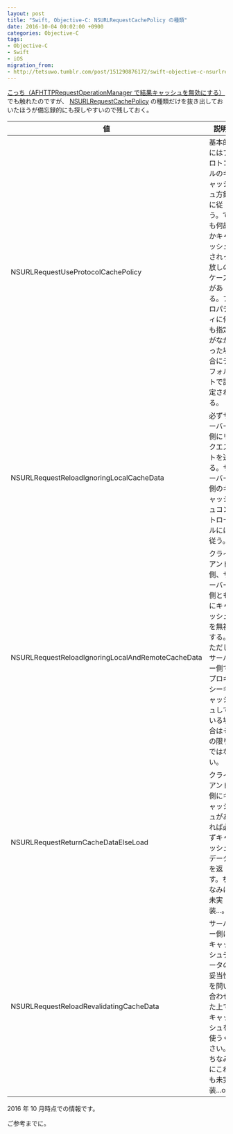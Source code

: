 ```yaml
---
layout: post
title: "Swift, Objective-C: NSURLRequestCachePolicy の種類"
date: 2016-10-04 00:02:00 +0900
categories: Objective-C
tags:
- Objective-C
- Swift
- iOS
migration_from: 
- http://tetsuwo.tumblr.com/post/151290876172/swift-objective-c-nsurlrequestcachepolicy
---
```



[こっち（AFHTTPRequestOperationManager で結果キャッシュを無効にする）](/post/20161003/ios-afnetworking-request-cache.html) でも触れたのですが、
[NSURLRequestCachePolicy](https://developer.apple.com/reference/foundation/nsurlrequestcachepolicy) の種類だけを抜き出しておいたほうが備忘録的にも探しやすいので残しておく。

| 値 | 説明 |
|-|-|
| NSURLRequestUseProtocolCachePolicy | 基本的にはプロトコルのキャッシュ方針に従う。でも何故かキャッシュされっ放しのケースがある。プロパティに何も指定がなかった場合にデフォルトで設定される。 |
| NSURLRequestReloadIgnoringLocalCacheData | 必ずサーバー側にリクエストを送る。サーバー側のキャッシュコントロールには従う。 |
| NSURLRequestReloadIgnoringLocalAndRemoteCacheData | クライアント側、サーバー側ともにキャッシュを無視する。ただしサーバー側でプロキシーキャッシュしている場合はその限りではない。 |
| NSURLRequestReturnCacheDataElseLoad | クライアント側にキャッシュがあれば必ずキャッシュデータを返す。ちなみに未実装...。 |
| NSURLRequestReloadRevalidatingCacheData | サーバー側にキャッシュデータの妥当性を問い合わせた上でキャッシュを使うくさい。ちなみにこれも未実装...orz |

2016 年 10 月時点での情報です。

ご参考までに。
